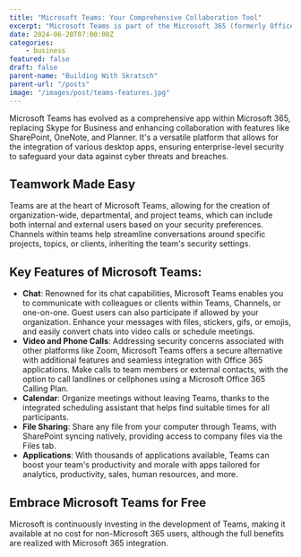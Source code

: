 ```yaml
---
title: "Microsoft Teams: Your Comprehensive Collaboration Tool"
excerpt: "Microsoft Teams is part of the Microsoft 365 (formerly Office 365) suite of solutions. This one-stop shop for businesses enables people to collaborate and communicate from one central space."
date: 2024-06-20T07:00:00Z
categories:
    - business
featured: false
draft: false
parent-name: "Building With Skratsch"
parent-url: "/posts"
image: "/images/post/teams-features.jpg"
---
```


Microsoft Teams has evolved as a comprehensive app within Microsoft 365, replacing Skype for Business and enhancing collaboration with features like SharePoint, OneNote, and Planner. It's a versatile platform that allows for the integration of various desktop apps, ensuring enterprise-level security to safeguard your data against cyber threats and breaches.

## Teamwork Made Easy

Teams are at the heart of Microsoft Teams, allowing for the creation of organization-wide, departmental, and project teams, which can include both internal and external users based on your security preferences. Channels within teams help streamline conversations around specific projects, topics, or clients, inheriting the team's security settings.

## Key Features of Microsoft Teams:

- **Chat**: Renowned for its chat capabilities, Microsoft Teams enables you to communicate with colleagues or clients within Teams, Channels, or one-on-one. Guest users can also participate if allowed by your organization. Enhance your messages with files, stickers, gifs, or emojis, and easily convert chats into video calls or schedule meetings.
- **Video and Phone Calls**: Addressing security concerns associated with other platforms like Zoom, Microsoft Teams offers a secure alternative with additional features and seamless integration with Office 365 applications. Make calls to team members or external contacts, with the option to call landlines or cellphones using a Microsoft Office 365 Calling Plan.
- **Calendar**: Organize meetings without leaving Teams, thanks to the integrated scheduling assistant that helps find suitable times for all participants.
- **File Sharing**: Share any file from your computer through Teams, with SharePoint syncing natively, providing access to company files via the Files tab.
- **Applications**: With thousands of applications available, Teams can boost your team's productivity and morale with apps tailored for analytics, productivity, sales, human resources, and more.

## Embrace Microsoft Teams for Free
Microsoft is continuously investing in the development of Teams, making it available at no cost for non-Microsoft 365 users, although the full benefits are realized with Microsoft 365 integration. 
